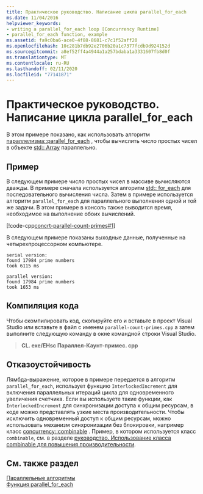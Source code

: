 ```yaml
---
title: Практическое руководство. Написание цикла parallel_for_each
ms.date: 11/04/2016
helpviewer_keywords:
- writing a parallel_for_each loop [Concurrency Runtime]
- parallel_for_each function, example
ms.assetid: fa9c0ba6-ace0-4f88-8681-c7c1f52aff20
ms.openlocfilehash: 10c281b7db92e2706b20a1c7377fcdb9d924152d
ms.sourcegitcommit: a8ef52ff4a4944a1a257bdaba1a3331607fb8d0f
ms.translationtype: MT
ms.contentlocale: ru-RU
ms.lasthandoff: 02/11/2020
ms.locfileid: "77141871"
---
```

# <a name="how-to-write-a-parallel_for_each-loop"></a>Практическое руководство. Написание цикла parallel_for_each

В этом примере показано, как использовать алгоритм [параллелизма::parallel_for_each](reference/concurrency-namespace-functions.md#parallel_for_each) , чтобы вычислить число простых чисел в объекте [std:: Array](../../standard-library/array-class-stl.md) параллельно.

## <a name="example"></a>Пример

В следующем примере число простых чисел в массиве вычисляются дважды. В примере сначала используется алгоритм [std:: for_each](../../standard-library/algorithm-functions.md#for_each) для последовательного вычисления числа. Затем в примере используется алгоритм `parallel_for_each` для параллельного выполнения одной и той же задачи. В этом примере в консоль также выводится время, необходимое на выполнение обоих вычислений.

[!code-cpp[concrt-parallel-count-primes#1](../../parallel/concrt/codesnippet/cpp/how-to-write-a-parallel-for-each-loop_1.cpp)]

В следующем примере показаны выходные данные, полученные на четырехпроцессорном компьютере.

```Output
serial version:
found 17984 prime numbers
took 6115 ms

parallel version:
found 17984 prime numbers
took 1653 ms
```

## <a name="compiling-the-code"></a>Компиляция кода

Чтобы скомпилировать код, скопируйте его и вставьте в проект Visual Studio или вставьте в файл с именем `parallel-count-primes.cpp` а затем выполните следующую команду в окне командной строки Visual Studio.

> **CL. exe/EHsc Параллел-Каунт-примес. cpp**

## <a name="robust-programming"></a>Отказоустойчивость

Лямбда-выражение, которое в примере передается в алгоритм `parallel_for_each`, использует функцию `InterlockedIncrement` для включения параллельных итераций цикла для одновременного увеличения счетчика. Если вы используете такие функции, как `InterlockedIncrement` для синхронизации доступа к общим ресурсам, в коде можно представлять узкие места производительности. Чтобы исключить одновременный доступ к общим ресурсам, можно использовать механизм синхронизации без блокировки, например класс [concurrency::combinable](../../parallel/concrt/reference/combinable-class.md) . Пример, в котором используется класс `combinable`, см. в разделе [руководство. Использование класса combinable для повышения производительности](../../parallel/concrt/how-to-use-combinable-to-improve-performance.md).

## <a name="see-also"></a>См. также раздел

[Параллельные алгоритмы](../../parallel/concrt/parallel-algorithms.md)<br/>
[Функция parallel_for_each](reference/concurrency-namespace-functions.md#parallel_for_each)
